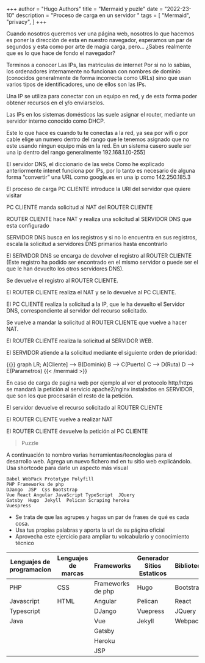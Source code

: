 +++
author = "Hugo Authors"
title = "Mermaid y puzle"
date = "2022-23-10"
description = "Proceso de carga en un servidor "
tags = [
    "Mermaid",
    "privacy",
]
+++

Cuando nosotros queremos ver una página web, nosotros lo que hacemos es poner la dirección de esta en nuestro navegador, esperamos un par de segundos y esta como por arte de magia carga, pero… ¿Sabes realmente que es lo que hace de fondo el navegador?

Terminos a conocer
Las IPs, las matriculas de internet
Por si no lo sabías, los ordenadores internamente no funcionan con nombres de dominio (conocidos generalmente de forma incorrecta como URLs) sino que usan varios típos de identificadores, uno de ellos son las IPs.

Una IP se utiliza para conectar con un equipo en red, y de esta forma poder obtener recursos en el y/o enviarselos.

Las IPs en los sistemas domésticos las suele asignar el router, mediante un servidor interno conocido como DHCP.

Este lo que hace es cuando tu te conectas a la red, ya sea por wifi o por cable elige un numero dentro del rango que le tenemos asignado que no este usando ningun equipo más en la red. En un sistema casero suele ser una ip dentro del rango generalmente 192.168.1.[0-255]

El servidor DNS, el diccionario de las webs
Como he explicado anteriormente intenet funciona por IPs, por lo tanto es necesario de alguna forma “convertir” una URL como google.es en una ip como 142.250.185.3

El proceso de carga
PC CLIENTE introduce la URI del servidor que quiere visitar

PC CLIENTE manda solicitud al NAT del ROUTER CLIENTE

ROUTER CLIENTE hace NAT y realiza una solicitud al SERVIDOR DNS que esta configurado

SERVIDOR DNS busca en los registros y si no lo encuentra en sus registros, escala la solicitud a servidores DNS primarios hasta encontrarlo

El SERVIDOR DNS se encarga de devolver el registro al ROUTER CLIENTE (Este registro ha podido ser encontrado en el mismo servidor o puede ser el que le han devuelto los otros servidores DNS).

Se devuelve el registro al ROUTER CLIENTE.

El ROUTER CLIENTE realiza el NAT y se lo devuelve al PC CLIENTE.

El PC CLIENTE realiza la solicitud a la IP, que le ha devuelto el Servidor DNS, correspondiente al servidor del recurso solicitado.

Se vuelve a mandar la solicitud al ROUTER CLIENTE que vuelve a hacer NAT.

El ROUTER CLIENTE realiza la solicitud al SERVIDOR WEB.

El SERVIDOR atiende a la solicitud mediante el siguiente orden de prioridad:

{{<mermaid align="left">}}
graph LR;
    A[Cliente] --> B(Dominio)
    B --> C(Puerto)
    C --> D(Ruta)
    D --> E(Parametros)
{{< /mermaid >}}

En caso de carga de pagina web por ejemplo al ver el protocolo http/https se mandará la petición al servicio apache2/nginx instalados en SERVIDOR, que son los que procesarán el resto de la petición.

El servidor devuelve el recurso solicitado al ROUTER CLIENTE

El ROUTER CLIENTE vuelve a realizar NAT

El ROUTER CLIENTE devuelve la petición al PC CLIENTE

>Puzzle


A continuación te nombro varias herramientas/tecnologías para el desarrollo web.
Agrega un nuevo fichero md en tu sitio web explicándolo. Usa shortcode para darle un aspecto más visual

```
Babel WebPack Prototype Polyfill
PHP Frameworks de php
DJango  JSP  Css Bootstrap 
Vue React Angular JavaScript TypeScript  JQuery
Gatsby  Hugo  Jekyll  Pelican Scraping heroku 
Vuespress 
```

* Se trata de que las agrupes y hagas un par de frases de qué es cada cosa.
* Usa tus propias palabras y aporta la url de su página oficial
* Aprovecha este ejercicio para ampliar tu volcabulario y conocimiento técnico

| Lenguajes de programacion | Lenguajes de marcas | Frameworks          | Generador Sitios Estaticos | Bibliotecas |
| ------------------------- | ------------------- | ------------------- | -------------------------- | ----------- |
|PHP                        | CSS                 | Frameworks de php   | Hugo                       |Bootstrap    |
|Javascript                 | HTML                | Angular             | Pelican                    |React        |
|Typescript                 |                     | DJango              | Vuepress                   |JQuery       |
|Java                       |                     | Vue                 | Jekyll                     |Webpack      |
|                           |                     | Gatsby              |                            |             |
|                           |                     | Heroku              |                            |             |
|                           |                     | JSP                 |                            |             |